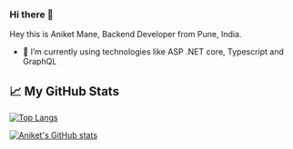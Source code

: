 ### Hi there 👋

Hey this is Aniket Mane, Backend Developer from Pune, India.

- 🔭 I’m currently using technologies like ASP .NET core, Typescript and GraphQL


## &#x1f4c8; My GitHub Stats

[![Top Langs](https://github-readme-stats.vercel.app/api/top-langs/?username=Technik97&hide=java,html,css&theme=radical)](https://github.com/anuraghazra/github-readme-stats)

[![Aniket's GitHub stats](https://github-readme-stats.vercel.app/api?username=Technik97&theme=radical)](https://github.com/anuraghazra/github-readme-stats)


